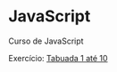 # JavaScript
 Curso de JavaScript

Exercício: <a href="https://vinivargasr.github.io/JavaScript/Exerc%C3%ADcios/Ex010/ex010g.html" target="_black" >Tabuada 1 até 10</a>
